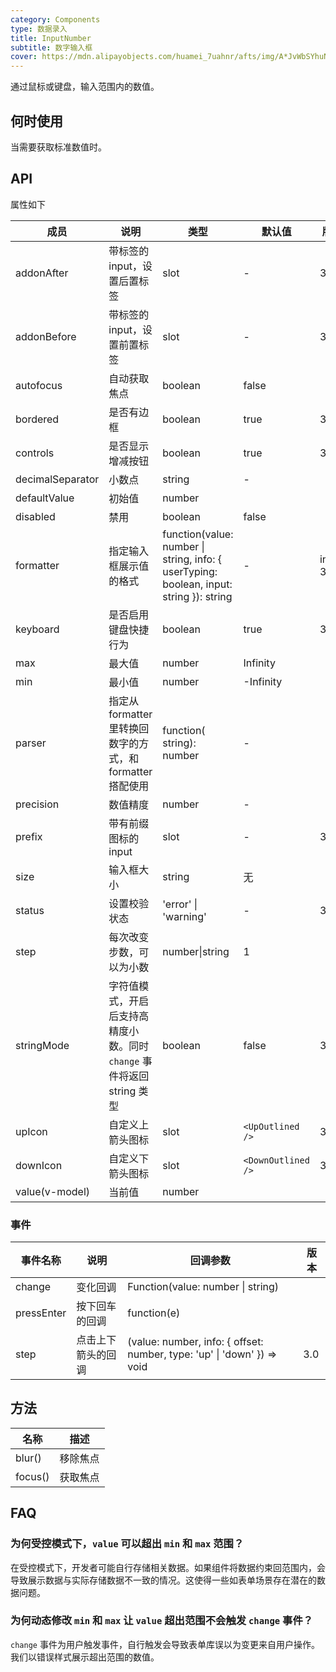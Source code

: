 ```yaml
---
category: Components
type: 数据录入
title: InputNumber
subtitle: 数字输入框
cover: https://mdn.alipayobjects.com/huamei_7uahnr/afts/img/A*JvWbSYhuNlIAAAAAAAAAAAAADrJ8AQ/original
---
```


通过鼠标或键盘，输入范围内的数值。

## 何时使用

当需要获取标准数值时。

## API

属性如下

| 成员 | 说明 | 类型 | 默认值 | 版本 |
| --- | --- | --- | --- | --- |
| addonAfter | 带标签的 input，设置后置标签 | slot | - | 3.0 |
| addonBefore | 带标签的 input，设置前置标签 | slot | - | 3.0 |
| autofocus | 自动获取焦点 | boolean | false |  |
| bordered | 是否有边框 | boolean | true | 3.0 |
| controls | 是否显示增减按钮 | boolean | true | 3.0 |
| decimalSeparator | 小数点 | string | - |  |
| defaultValue | 初始值 | number |  |  |
| disabled | 禁用 | boolean | false |  |
| formatter | 指定输入框展示值的格式 | function(value: number \| string, info: { userTyping: boolean, input: string }): string | - | info: 3.0 |
| keyboard | 是否启用键盘快捷行为 | boolean | true | 3.0 |
| max | 最大值 | number | Infinity |  |
| min | 最小值 | number | -Infinity |  |
| parser | 指定从 formatter 里转换回数字的方式，和 formatter 搭配使用 | function( string): number | - |  |
| precision | 数值精度 | number | - |  |
| prefix | 带有前缀图标的 input | slot | - | 3.0 |
| size | 输入框大小 | string | 无 |  |
| status | 设置校验状态 | 'error' \| 'warning' | - | 3.3.0 |
| step | 每次改变步数，可以为小数 | number\|string | 1 |  |
| stringMode | 字符值模式，开启后支持高精度小数。同时 `change` 事件将返回 string 类型 | boolean | false | 3.0 |
| upIcon | 自定义上箭头图标 | slot | `<UpOutlined />` | 3.3.0 |
| downIcon | 自定义下箭头图标 | slot | `<DownOutlined />` | 3.3.0 |
| value(v-model) | 当前值 | number |  |  |

### 事件

| 事件名称 | 说明 | 回调参数 | 版本 |
| --- | --- | --- | --- |
| change | 变化回调 | Function(value: number \| string) |  |
| pressEnter | 按下回车的回调 | function(e) |  |
| step | 点击上下箭头的回调 | (value: number, info: { offset: number, type: 'up' \| 'down' }) => void | 3.0 |

## 方法

| 名称    | 描述     |
| ------- | -------- |
| blur()  | 移除焦点 |
| focus() | 获取焦点 |

## FAQ

### 为何受控模式下，`value` 可以超出 `min` 和 `max` 范围？

在受控模式下，开发者可能自行存储相关数据。如果组件将数据约束回范围内，会导致展示数据与实际存储数据不一致的情况。这使得一些如表单场景存在潜在的数据问题。

### 为何动态修改 `min` 和 `max` 让 `value` 超出范围不会触发 `change` 事件？

`change` 事件为用户触发事件，自行触发会导致表单库误以为变更来自用户操作。我们以错误样式展示超出范围的数值。
